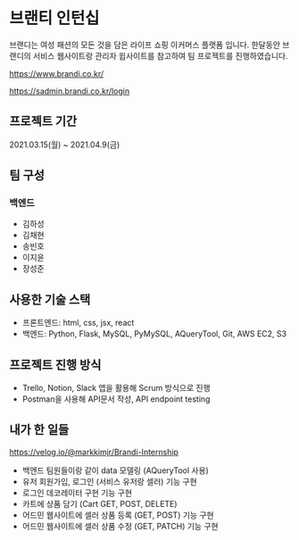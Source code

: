 # 브랜티 인턴십
브랜디는 여성 패션의 모든 것을 담은 라이프 쇼핑 이커머스 플랫폼 입니다. 한달동안 브랜디의 서비스 웹사이트랑 관리자 윕사이트를 참고하여 팀 프로젝트를 진행하였습니다.

https://www.brandi.co.kr/

https://sadmin.brandi.co.kr/login

## 프로젝트 기간
2021.03.15(월) ~ 2021.04.9(금)

## 팀 구성
### 백엔드
- 김하성
- 김채현
- 송빈호 
- 이지윤
- 장성준

## 사용한 기술 스택
- 프론트엔드: html, css, jsx, react
- 백엔드: Python, Flask, MySQL, PyMySQL, AQueryTool, Git, AWS EC2, S3

## 프로젝트 진행 방식
- Trello, Notion, Slack 앱을 활용해 Scrum 방식으로 진행
- Postman을 사용해 API문서 작성, API endpoint testing

## 내가 한 일들
https://velog.io/@markkimjr/Brandi-Internship
- 백엔드 팀원들이랑 같이 data 모델링 (AQueryTool 사용)
- 유저 회원가입, 로그인 (서비스 유저랑 셀러) 기능 구현
- 로그인 데코레이터 구현 기능 구현
- 카트에 상품 담기 (Cart GET, POST, DELETE)
- 어드민 웹사이트에 셀러 상품 등록 (GET, POST) 기능 구현
- 어드민 웹사이트에 셀러 상품 수정 (GET, PATCH) 기능 구현
